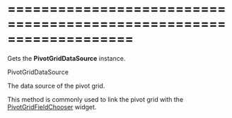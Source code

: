 <!--**
/*-------------------------------------------
    Auto-generated file. Do not modify.
-------------------------------------------

**-->
===================================================================
===================================================================

<!--shortDescription-->
Gets the **PivotGridDataSource** instance.
<!--/shortDescription-->

<!--returnType-->PivotGridDataSource<!--/returnType-->
<!--returnDescription-->
The data source of the pivot grid.
<!--/returnDescription-->

<!--fullDescription-->
This method is commonly used to link the pivot grid with the [PivotGridFieldChooser](/Documentation/ApiReference/UI_Widgets/dxPivotGridFieldChooser/) widget.
<!--/fullDescription-->